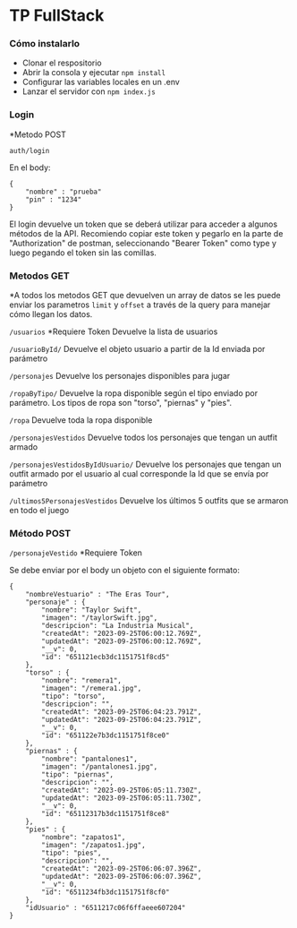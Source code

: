 # TP FullStack

### Cómo instalarlo

- Clonar el respositorio
- Abrir la consola y ejecutar ```npm install```
- Configurar las variables locales en un .env
- Lanzar el servidor con ```npm index.js```


### Login

*Metodo POST

```auth/login```

En el body:
```
{
    "nombre" : "prueba"
    "pin" : "1234"
}
```

El login devuelve un token que se deberá utilizar para acceder a algunos métodos de la API. 
Recomiendo copiar este token y pegarlo en la parte de "Authorization" de postman, seleccionando "Bearer Token" como type y luego pegando el token sin las comillas.

### Metodos GET

*A todos los metodos GET que devuelven un array de datos se les puede enviar los parametros ```limit``` y ```offset``` a través de la query para manejar cómo llegan los datos.

```/usuarios``` *Requiere Token
Devuelve la lista de usuarios

```/usuarioById/```
Devuelve el objeto usuario a partir de la Id enviada por parámetro

```/personajes```
Devuelve los personajes disponibles para jugar

```/ropaByTipo/```
Devuelve la ropa disponible según el tipo enviado por parámetro. Los tipos de ropa son "torso", "piernas" y "pies".

```/ropa```
Devuelve toda la ropa disponible

```/personajesVestidos```
Devuelve todos los personajes que tengan un autfit armado

```/personajesVestidosByIdUsuario/```
Devuelve los personajes que tengan un outfit armado por el usuario al cual corresponde la Id que se envía por parámetro

```/ultimos5PersonajesVestidos```
Devuelve los últimos 5 outfits que se armaron en todo el juego


### Método POST

```/personajeVestido``` *Requiere Token

Se debe enviar por el body un objeto con el siguiente formato:
```
{
    "nombreVestuario" : "The Eras Tour",
    "personaje" : {
        "nombre": "Taylor Swift",
        "imagen": "/taylorSwift.jpg",
        "descripcion": "La Industria Musical",
        "createdAt": "2023-09-25T06:00:12.769Z",
        "updatedAt": "2023-09-25T06:00:12.769Z",
        "__v": 0,
        "id": "651121ecb3dc1151751f8cd5"
    },
    "torso" : {
        "nombre": "remera1",
        "imagen": "/remera1.jpg",
        "tipo": "torso",
        "descripcion": "",
        "createdAt": "2023-09-25T06:04:23.791Z",
        "updatedAt": "2023-09-25T06:04:23.791Z",
        "__v": 0,
        "id": "651122e7b3dc1151751f8ce0"
    },
    "piernas" : {
        "nombre": "pantalones1",
        "imagen": "/pantalones1.jpg",
        "tipo": "piernas",
        "descripcion": "",
        "createdAt": "2023-09-25T06:05:11.730Z",
        "updatedAt": "2023-09-25T06:05:11.730Z",
        "__v": 0,
        "id": "65112317b3dc1151751f8ce8"
    },
    "pies" : {
        "nombre": "zapatos1",
        "imagen": "/zapatos1.jpg",
        "tipo": "pies",
        "descripcion": "",
        "createdAt": "2023-09-25T06:06:07.396Z",
        "updatedAt": "2023-09-25T06:06:07.396Z",
        "__v": 0,
        "id": "6511234fb3dc1151751f8cf0"
    },
    "idUsuario" : "6511217c06f6ffaeee607204"
}
```


